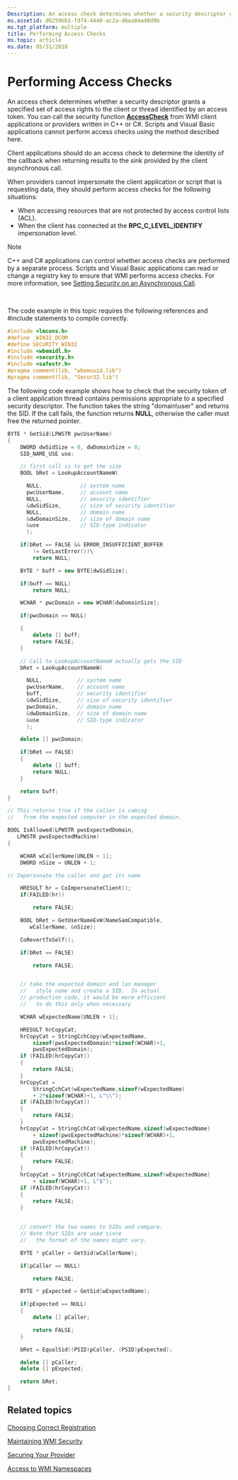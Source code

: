 ```yaml
---
Description: An access check determines whether a security descriptor grants a specified set of access rights to the client or thread identified by an access token.
ms.assetid: d0259bb1-fd74-4440-ac2a-d6aa84a48d9b
ms.tgt_platform: multiple
title: Performing Access Checks
ms.topic: article
ms.date: 05/31/2018
---
```


# Performing Access Checks

An access check determines whether a security descriptor grants a specified set of access rights to the client or thread identified by an access token. You can call the security function [**AccessCheck**](/windows/desktop/api/securitybaseapi/nf-securitybaseapi-accesscheck) from WMI client applications or providers written in C++ or C#. Scripts and Visual Basic applications cannot perform access checks using the method described here.

Client applications should do an access check to determine the identity of the callback when returning results to the sink provided by the client asynchronous call.

When providers cannot impersonate the client application or script that is requesting data, they should perform access checks for the following situations:

-   When accessing resources that are not protected by access control lists (ACL).
-   When the client has connected at the **RPC\_C\_LEVEL\_IDENTIFY** impersonation level.

> [!Note]  
> C++ and C# applications can control whether access checks are performed by a separate process. Scripts and Visual Basic applications can read or change a registry key to ensure that WMI performs access checks. For more information, see [Setting Security on an Asynchronous Call](setting-security-on-an-asynchronous-call.md).

 

The code example in this topic requires the following references and \#include statements to compile correctly.


```C++
#include <lmcons.h>
#define _WIN32_DCOM
#define SECURITY_WIN32
#include <wbemidl.h>
#include <security.h>
#include <safestr.h>
#pragma comment(lib, "wbemuuid.lib")
#pragma comment(lib, "Secur32.lib")
```



The following code example shows how to check that the security token of a client application thread contains permissions appropriate to a specified security descriptor. The function takes the string "domain\\user" and returns the SID. If the call fails, the function returns **NULL**, otherwise the caller must free the returned pointer.


```C++
BYTE * GetSid(LPWSTR pwcUserName)
{
    DWORD dwSidSize = 0, dwDomainSize = 0;
    SID_NAME_USE use;

    // first call is to get the size
    BOOL bRet = LookupAccountNameW(

      NULL,            // system name
      pwcUserName,     // account name
      NULL,            // security identifier
      &dwSidSize,      // size of security identifier
      NULL,            // domain name
      &dwDomainSize,   // size of domain name
      &use             // SID-type indicator
      );    

    if(bRet == FALSE && ERROR_INSUFFICIENT_BUFFER 
        != GetLastError())\
        return NULL;

    BYTE * buff = new BYTE[dwSidSize];

    if(buff == NULL)
        return NULL;

    WCHAR * pwcDomain = new WCHAR[dwDomainSize];

    if(pwcDomain == NULL)

    {
        delete [] buff;
        return FALSE;
    }

    // Call to LookupAccountNameW actually gets the SID
    bRet = LookupAccountNameW(

      NULL,           // system name
      pwcUserName,    // account name
      buff,           // security identifier
      &dwSidSize,     // size of security identifier
      pwcDomain,      // domain name
      &dwDomainSize,  // size of domain name
      &use            // SID-type indicator
      );    

    delete [] pwcDomain;

    if(bRet == FALSE)
    {
        delete [] buff;
        return NULL;
    }

    return buff;
}

// This returns true if the caller is coming 
//   from the expected computer in the expected domain.

BOOL IsAllowed(LPWSTR pwsExpectedDomain, 
   LPWSTR pwsExpectedMachine)
{

    WCHAR wCallerName[UNLEN + 1];
    DWORD nSize = UNLEN + 1;

// Impersonate the caller and get its name

    HRESULT hr = CoImpersonateClient();
    if(FAILED(hr))

        return FALSE;

    BOOL bRet = GetUserNameExW(NameSamCompatible, 
       wCallerName, &nSize);

    CoRevertToSelf();

    if(bRet == FALSE)

        return FALSE;


    // take the expected domain and lan manager 
    //   style name and create a SID.  In actual
    // production code, it would be more efficient 
    //   to do this only when necessary

    WCHAR wExpectedName[UNLEN + 1];

    HRESULT hrCopyCat;
    hrCopyCat = StringCchCopy(wExpectedName,
        sizeof(pwsExpectedDomain)*sizeof(WCHAR)+1, 
        pwsExpectedDomain);
    if (FAILED(hrCopyCat))
    {
        return FALSE;
    }
    hrCopyCat = 
        StringCchCat(wExpectedName,sizeof(wExpectedName)
        + 2*sizeof(WCHAR)+1, L"\\");
    if (FAILED(hrCopyCat))
    {
        return FALSE;
    }
    hrCopyCat = StringCchCat(wExpectedName,sizeof(wExpectedName)
        + sizeof(pwsExpectedMachine)*sizeof(WCHAR)+1, 
        pwsExpectedMachine);
    if (FAILED(hrCopyCat))
    {
        return FALSE;
    }
    hrCopyCat = StringCchCat(wExpectedName,sizeof(wExpectedName)
        + sizeof(WCHAR)+1, L"$");
    if (FAILED(hrCopyCat))
    {
        return FALSE;
    }
  

    // convert the two names to SIDs and compare.  
    // Note that SIDs are used since 
    //   the format of the names might vary.  

    BYTE * pCaller = GetSid(wCallerName);

    if(pCaller == NULL)

        return FALSE;

    BYTE * pExpected = GetSid(wExpectedName);

    if(pExpected == NULL)
    {
        delete [] pCaller;

        return FALSE;
    }

    bRet = EqualSid((PSID)pCaller, (PSID)pExpected);

    delete [] pCaller;
    delete [] pExpected;

    return bRet;
}
```



## Related topics

<dl> <dt>

[Choosing Correct Registration](choosing-correct-registration.md)
</dt> <dt>

[Maintaining WMI Security](maintaining-wmi-security.md)
</dt> <dt>

[Securing Your Provider](securing-your-provider.md)
</dt> <dt>

[Access to WMI Namespaces](access-to-wmi-namespaces.md)
</dt> </dl>

 

 